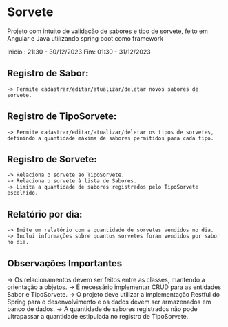 # Sorvete
Projeto com intuito de validação de sabores e tipo de sorvete, feito em Angular e Java utilizando spring boot como framework

Inicio : 21:30 - 30/12/2023
Fim: 01:30 - 31/12/2023

## Registro de Sabor:
    -> Permite cadastrar/editar/atualizar/deletar novos sabores de sorvete.  
## Registro de TipoSorvete:
    -> Permite cadastrar/editar/atualizar/deletar os tipos de sorvetes, definindo a quantidade máxima de sabores permitidos para cada tipo.
## Registro de Sorvete:
    -> Relaciona o sorvete ao TipoSorvete.
    -> Relaciona o sorvete à lista de Sabores.
    -> Limita a quantidade de sabores registrados pelo TipoSorvete escolhido.
## Relatório por dia:
    -> Emite um relatório com a quantidade de sorvetes vendidos no dia.
    -> Inclui informações sobre quantos sorvetes foram vendidos por sabor no dia. 
    
## Observações Importantes
-> Os relacionamentos devem ser feitos entre as classes, mantendo a orientação a objetos.
-> É necessário implementar CRUD para as entidades Sabor e TipoSorvete.
-> O projeto deve utilizar a implementação Restful do Spring para o desenvolvimento e os dados devem ser armazenados em banco de dados.
-> A quantidade de sabores registrados não pode ultrapassar a quantidade estipulada no registro de TipoSorvete.
